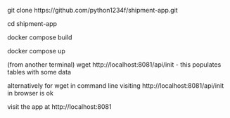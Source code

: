 <p>git clone https://github.com/python1234f/shipment-app.git</p>
<p>cd shipment-app</p>
<p>docker compose build</p>
<p>docker compose up</p>
<p>(from another terminal) wget http://localhost:8081/api/init - this populates tables with some data</p> 
alternatively for wget in command line visiting http://localhost:8081/api/init in browser is ok
<p>visit the app at http://localhost:8081</p>
